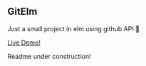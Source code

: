## GitElm

Just a small project in elm using github API 💃

[Live Demo!](https://jouderianjr.github.io/gitelm/dist/index.html)

Readme under construction!

